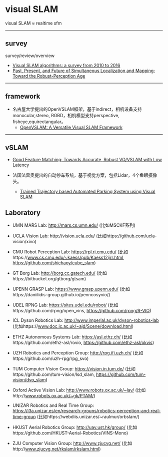 # visual SLAM

visual SLAM ≈ realtime sfm

---

## survey

survey/review/overview

- [Visual SLAM algorithms: a survey from 2010 to 2016](https://www.researchgate.net/publication/318235730_Visual_SLAM_algorithms_a_survey_from_2010_to_2016)
- [Past, Present, and Future of Simultaneous Localization and Mapping: Toward the Robust-Perception Age](http://rpg.ifi.uzh.ch/docs/TRO16_cadena.pdf)

---

## framework

- 名古屋大学提出的OpenVSLAM框架，基于indirect，相机设备支持monocular,stereo, RGBD，相机模型支持perspective, fisheye,equirectangular。
  - [OpenVSLAM: A Versatile Visual SLAM Framework](https://arxiv.org/pdf/1910.01122v2.pdf)

---

## vSLAM

- [Good Feature Matching: Towards Accurate, Robust VO/VSLAM with Low Latency](https://arxiv.org/pdf/2001.00714.pdf)

- 法国法雷奥提出的自动停车系统，基于视觉方案，包括Lidar，4个鱼眼摄像头。
  - [Trained Trajectory based Automated Parking System using Visual SLAM](https://arxiv.org/pdf/2001.02161v2.pdf)

## Laboratory

- UMN MARS Lab: http://mars.cs.umn.edu/ (比如MSCKF系列)
- UCLA Vision Lab: http://vision.ucla.edu/ (比如https://github.com/ucla-vision/xivo)
- CMU Robot Perception Lab: https://rpl.ri.cmu.edu/ (比如https://www.cs.cmu.edu/~kaess/pub/Kaess12ijrr.html, https://github.com/shichaoy/cube_slam)
- GT Borg Lab: http://borg.cc.gatech.edu/ (比如https://bitbucket.org/gtborg/gtsam)
- UPENN GRASP Lab:  https://www.grasp.upenn.edu/ (比如https://daniilidis-group.github.io/penncosyvio/)
- UDEL RPNG Lab: https://sites.udel.edu/robot/ (比如https://github.com/rpng/open_vins, https://github.com/rpng/R-VIO)
- ICL Dyson Robotics Lab: http://www.imperial.ac.uk/dyson-robotics-lab (比如https://www.doc.ic.ac.uk/~ajd/Scene/download.html)
- ETHZ Autonomous Systems Lab: https://asl.ethz.ch/ (比如https://github.com/ethz-asl/rovio, https://github.com/ethz-asl/okvis)
- UZH Robotics and Perception Group: http://rpg.ifi.uzh.ch/ (比如https://github.com/uzh-rpg/rpg_svo)
- TUM Computer Vision Group: https://vision.in.tum.de/ (比如https://github.com/tum-vision/lsd_slam, https://github.com/tum-vision/dvo_slam)
- Oxford Active Vision Lab: http://www.robots.ox.ac.uk/~lav/ (比如http://www.robots.ox.ac.uk/~gk/PTAM/)
- UNIZAR Robotics and Real Time Group: https://i3a.unizar.es/en/research-groups/robotics-perception-and-real-time-group (比如https://webdiis.unizar.es/~raulmur/orbslam/)

- HKUST Aerial Robotics Group: http://uav.ust.hk/group/ (比如https://github.com/HKUST-Aerial-Robotics/VINS-Mono)
- ZJU Computer Vision Group: http://www.zjucvg.net/ (比如http://www.zjucvg.net/rkslam/rkslam.html)
